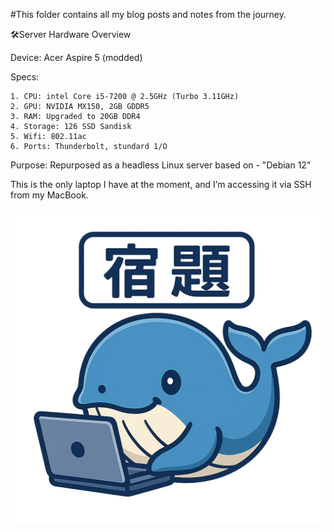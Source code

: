 #This folder contains all my blog posts and notes from the journey.

🛠Server Hardware Overview

Device: Acer Aspire 5 (modded)

Specs:

	1. CPU: intel Core i5-7200 @ 2.5GHz (Turbo 3.11GHz)
	2. GPU: NVIDIA MX150, 2GB GDDR5
	3. RAM: Upgraded to 20GB DDR4
	4. Storage: 126 SSD Sandisk
	5. Wifi: 802.11ac
	6. Ports: Thunderbolt, stundard 1/O

Purpose: Repurposed as a headless Linux server based on - "Debian 12"

This is the only laptop I have at the moment, and I’m accessing it via SSH from my MacBook.

![whale](../Assets/img/lapkujira.png)
